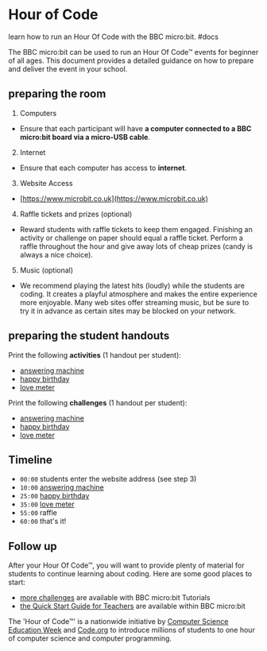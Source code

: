 # Hour of Code

learn how to run an Hour Of Code with the BBC micro:bit. #docs

The BBC micro:bit can be used to run an Hour Of Code™ events for beginner of all ages. This document provides a detailed guidance on how to prepare and deliver the event in your school.

## preparing the room

1) Computers

* Ensure that each participant will have **a computer connected to a BBC micro:bit board via a micro-USB cable**.

2) Internet

* Ensure that each computer has access to **internet**.

3) Website Access

* [https://www.microbit.co.uk](https://www.microbit.co.uk)

4) Raffle tickets and prizes (optional)

* Reward students with raffle tickets to keep them engaged. Finishing an activity or challenge on paper should equal a raffle ticket. Perform a raffle throughout the hour and give away lots of cheap prizes (candy is always a nice choice).

5) Music (optional)

* We recommend playing the latest hits (loudly) while the students are coding. It creates a playful atmosphere and makes the entire experience more enjoyable. Many web sites offer streaming music, but be sure to try it in advance as certain sites may be blocked on your network.

## preparing the student handouts

Print the following **activities** (1 handout per student):

* [answering machine](/microbit/lessons/answering-machine/activity)
* [happy birthday](/microbit/lessons/happy-birthday/activity)
* [love meter](/microbit/lessons/love-meter/activity)

Print the following **challenges** (1 handout per student):

* [answering machine](/microbit/lessons/answering-machine/challenges)
* [happy birthday](/microbit/lessons/happy-birthday/challenges)
* [love meter](/microbit/lessons/love-meter/challenges)

## Timeline

* ``00:00`` students enter the website address (see step 3)
* ``10:00`` [answering machine](/microbit/lessons/answering-machine/activity)
* ``25:00`` [happy birthday](/microbit/lessons/happy-birthday/activity)
* ``35:00`` [love meter](/microbit/lessons/love-meter/activity)
* ``55:00`` raffle
* ``60:00`` that's it!

## Follow up

After your Hour Of Code™, you will want to provide plenty of material for students to continue learning about coding. Here are some good places to start:

* [more challenges](/microbit/js/games) are available with BBC micro:bit Tutorials
* [the Quick Start Guide for Teachers](http://www.slideshare.net/Microsofteduk/bbc-microbit-guide-from-hodder-education) are available within BBC micro:bit

The 'Hour of Code™' is a nationwide initiative by [Computer Science Education Week](http://csedweek.org) and [Code.org](http://code.org) to introduce millions of students to one hour of computer science and computer programming.


